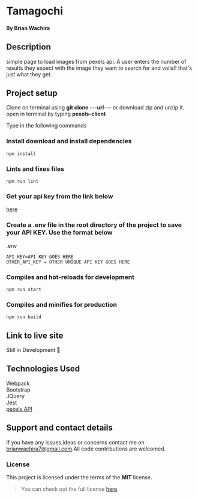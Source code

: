 # Tamagochi 
#### By **Brian Wachira**
## Description
simple page to load images from pexels api. A user enters the number of results they expect with the image they want to search for and voila!! that's just what they get. 
## Project setup
Clone on terminal using **git clone ---url---** or download zip and unzip it.
open in terminal by typing **pexels-client**

Type in the following commands

### Install download and  install dependencies
```
npm install
```

### Lints and fixes files
```
npm run lint
```

### Get your api key from the link below
[here](https://www.pexels.com/api/new/)

### Create a .env file in the root directory of the project to save your API KEY. Use the format below
.env
```
API_KEY=API KEY GOES HERE 
OTHER_API_KEY = OTHER UNIQUE API KEY GOES HERE
```

### Compiles and hot-reloads for development
```
npm run start
```

### Compiles and minifies for production
```
npm run build
```

## Link to live site
Still in Development :grimacing:

## Technologies Used
Webpack<br/>
Bootstrap<br/>
JQuery<br/>
Jest<br/>
[pexels API](https://www.pexels.com/api/new/) 

## Support and contact details
If you have any issues,ideas or concerns contact me on<a href="https://mail.google.com/mail/?view=cm&fs=1&to=brianwachira7@gmail.com" target="_blank"> brianwachira7@gmail.com</a>.All code contributions are welcomed.

### License
This project is licensed under the terms of the **MIT** license.

>You can check out the full license [here](https://github.com/brianwachira/pexels-client/blob/master/LICENSE.md)  
